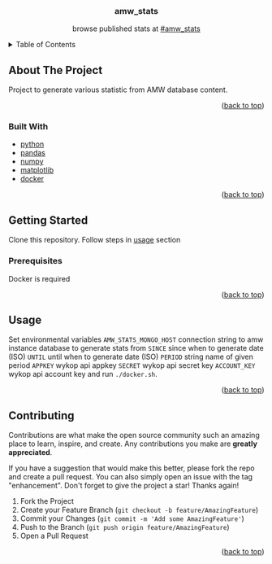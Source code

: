 <div id="top"></div>

<br />
<div align="center">
<h3 align="center">amw_stats</h3>

  <p align="center">
    browse published stats at <a href="https://wykop.pl/tag/anonimowemirkowyznaniastatystyki">#amw_stats</a> 
    <br />
  </p>
</div>



<!-- TABLE OF CONTENTS -->
<details>
  <summary>Table of Contents</summary>
  <ol>
    <li>
      <a href="#about-the-project">About The Project</a>
      <ul>
        <li><a href="#built-with">Built With</a></li>
      </ul>
    </li>
    <li>
      <a href="#getting-started">Getting Started</a>
      <ul>
        <li><a href="#prerequisites">Prerequisites</a></li>
      </ul>
    </li>
    <li><a href="#usage">Usage</a></li>
    <li><a href="#contributing">Contributing</a></li>
  </ol>
</details>



## About The Project

Project to generate various statistic from AMW database content.  

<p align="right">(<a href="#top">back to top</a>)</p>

### Built With

* [python](https://python.org/)
* [pandas](https://pandas.pydata.org/)
* [numpy](https://numpy.org/)
* [matplotlib](https://matplotlib.org/)
* [docker](https://docker.com/)

<p align="right">(<a href="#top">back to top</a>)</p>


## Getting Started

Clone this repository.
Follow steps in <a href="#usage">usage</a> section

### Prerequisites
Docker is required

<p align="right">(<a href="#top">back to top</a>)</p>


## Usage
Set environmental variables
`AMW_STATS_MONGO_HOST` connection string to amw instance database to generate stats from
`SINCE` since when to generate date (ISO)
`UNTIL` until when to generate date (ISO)
`PERIOD` string name of given period
`APPKEY` wykop api appkey
`SECRET` wykop api secret key
`ACCOUNT_KEY` wykop api account key
and run `./docker.sh`. 

<p align="right">(<a href="#top">back to top</a>)</p>

## Contributing

Contributions are what make the open source community such an amazing place to learn, inspire, and create. Any contributions you make are **greatly appreciated**.

If you have a suggestion that would make this better, please fork the repo and create a pull request. You can also simply open an issue with the tag "enhancement".
Don't forget to give the project a star! Thanks again!

1. Fork the Project
2. Create your Feature Branch (`git checkout -b feature/AmazingFeature`)
3. Commit your Changes (`git commit -m 'Add some AmazingFeature'`)
4. Push to the Branch (`git push origin feature/AmazingFeature`)
5. Open a Pull Request

<p align="right">(<a href="#top">back to top</a>)</p>
